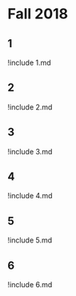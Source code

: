 # Fall 2018

## 1
!include 1.md

## 2
!include 2.md

## 3
!include 3.md

## 4
!include 4.md

## 5
!include 5.md

## 6
!include 6.md
